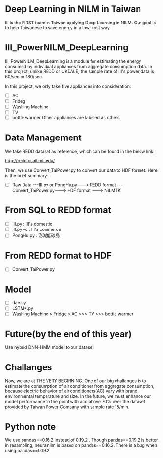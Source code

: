 # Deep Learning in NILM in Taiwan
III is the FIRST team in Taiwan applying Deep Learning in NILM. Our goal is to help Taiwanese to save energy in a low-cost way.

# III_PowerNILM_DeepLearning
III_PowerNILM_DeepLearning is a module for estimating the energy consumed by individual appliances from aggregate consumption data. In this project, unlike REDD or UKDALE, the sample rate of III's power data is 60/sec or 180/sec.

In this project, we only take five appliances into consideration:
- [ ] AC
- [ ] Frideg
- [ ] Washing Machine
- [ ] TV
- [ ] bottle warmer 
Other appliances are labeled as others.

# Data Management  
We take REDD dataset as reference, which can be found in the below link:

http://redd.csail.mit.edu/

Then, we use Convert_TaiPower.py to convert our data to HDF formet. Here is the brief summary:
- [ ] Raw Data ---III.py or PongHu.py---> REDD format ---Convert_TaiPower.py---> HDF format ---> NILMTK

# From SQL to REDD format
- [ ] III.py :  III's domestic
- [ ] III.py -c :  III's commerce
- [ ] PongHu.py : 澎湖低碳島

# From REDD format to HDF
- [ ] Convert_TaiPower.py

# Model
- [ ] dae.py 
- [ ] LSTM*.py 
- [ ] Washing Machine > Fridge > AC >>> TV >>> bottle warmer

# Future(by the end of this year)
Use hybrid DNN-HMM model to our dataset

# Challanges
Now, we are at THE VERY BEGINNING. One of our big challanges is to estimate the consumption of air conditioner from aggregate consumption, because electric behavior of air conditioners(AC) vary with brand, environmental temperature and size. In the future, we must enhance our model performance to the point with acc above 70% over the dataset provided by Taiwan Power Company with sample rate 15/min.

# Python note
We use pandas==0.16.2 instead of 0.19.2 . Though pandas==0.19.2 is better in resampling, neuralnilm is based on pandas==0.16.2. There is a bug when using pandas==0.19.2
